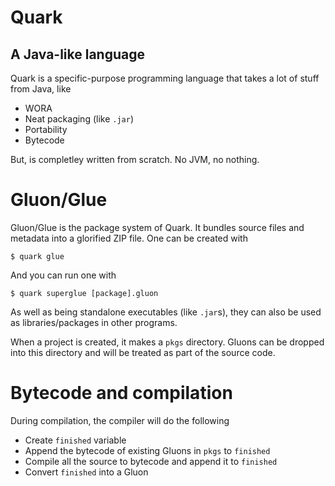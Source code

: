 # Quark
## A Java-like language
Quark is a specific-purpose programming language that takes a lot of stuff from Java, like
- WORA
- Neat packaging (like `.jar`)
- Portability
- Bytecode

But, is completley written from scratch. No JVM, no nothing.
# Gluon/Glue
Gluon/Glue is the package system of Quark. It bundles source files and metadata into a glorified ZIP file. One can be created with
```shell
$ quark glue
```
And you can run one with
```shell
$ quark superglue [package].gluon
```
As well as being standalone executables (like `.jar`s), they can also be used as libraries/packages in other programs.

When a project is created, it makes a `pkgs` directory. Gluons can be dropped into this directory and will be treated as part of the source code.
# Bytecode and compilation
During compilation, the compiler will do the following
- Create `finished` variable
- Append the bytecode of existing Gluons in `pkgs` to `finished`
- Compile all the source to bytecode and append it to `finished`
- Convert `finished` into a Gluon
